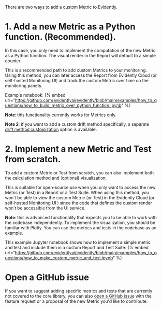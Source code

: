 There are two ways to add a custom Metric to Evidently. 

# 1. Add a new Metric as a Python function. (Recommended).

In this case, you only need to implement the computation of the new Metric as a Python function. The visual render in the Report will default to a simple counter. 

This is a recommended path to add custom Metrics to your monitoring. Using this method, you can later access the Report from Evidently Cloud (or self-hosted Monitoring UI) and track the custom Metric over time on the monitoring panels.

Example notebook: 
{% embed url="https://github.com/evidentlyai/evidently/blob/main/examples/how_to_questions/how_to_build_metric_over_python_function.ipynb" %}

**Note**: this functionality currently works for Metrics only. 

**Note 2**: if you want to add a custom drift method specifically, a separate [drift method customization](add-custom-drift-method.md) option is available.  

# 2. Implement a new Metric and Test from scratch. 

To add a custom Metric or Test from scratch, you can also implement both the calculation method and (optional) visualization. 

This is suitable for open-source use when you only want to access the new Metric (or Test) in a Report or a Test Suite. When using this method, you won't be able to view the custom Metric (or Test) in the Evidently Cloud (or self-hosted Monitoring UI ) since the code that defines the custom render won't be accessible from the UI service. 

**Note**: this is advanced functionality that expects you to be able to work with the codebase independently. To implement the visualization, you should be familiar with Plotly. 
You can use the metrics and tests in the codebase as an example.

This example Jupyter notebook shows how to implement a simple metric and test and include them in a custom Report and Test Suite:
{% embed url="https://github.com/evidentlyai/evidently/blob/main/examples/how_to_questions/how_to_make_custom_metric_and_test.ipynb" %}

# Open a GitHub issue 

If you want to suggest adding specific metrics and tests that are currently not covered to the core library, you can also [open a GitHub issue](https://github.com/evidentlyai/evidently/issues) with the feature request or a proposal of the new Metric you'd like to contribute.
